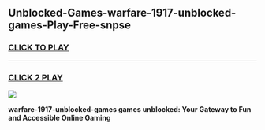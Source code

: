 
## Unblocked-Games-warfare-1917-unblocked-games-Play-Free-snpse
<h3>
<a href="https://premium76.site?title=warfare-1917-unblocked-games&ref=21A">CLICK TO PLAY</a></h3>
<hr>

<h3>
<a href="https://premium76.site?title=warfare-1917-unblocked-games&ref=21A">CLICK 2 PLAY</a>
  
</h3>

<a href="https://premium76.site?title=warfare-1917-unblocked-games&ref=21A"><img src="https://clearcache.store/games.png"></a>


**warfare-1917-unblocked-games games unblocked: Your Gateway to Fun and Accessible Online Gaming**

